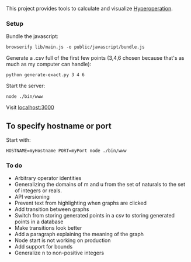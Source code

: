 This project provides tools to calculate and visualize [Hyperoperation](https://en.wikipedia.org/wiki/Hyperoperation). 

### Setup

Bundle the javascript:
```shell
browserify lib/main.js -o public/javascript/bundle.js
```

Generate a .csv full of the first few points (3,4,6 chosen because that's as much as my computer can handle):
```shell
python generate-exact.py 3 4 6
```

Start the server:
```shell
node ./bin/www
```

Visit [localhost:3000](http://localhost:3000)


## To specify hostname or port

Start with:
```shell
HOSTNAME=myHostname PORT=myPort node ./bin/www
```

### To do

- Arbitrary operator identities
- Generalizing the domains of m and u from the set of naturals to the set of integers or reals.
- API versioning
- Prevent text from highlighting when graphs are clicked
- Add transition between graphs
- Switch from storing generated points in a csv to storing generated points in a database
- Make transitions look better
- Add a paragraph explaining the meaning of the graph
- Node start is not working on production
- Add support for bounds
- Generalize n to non-positive integers